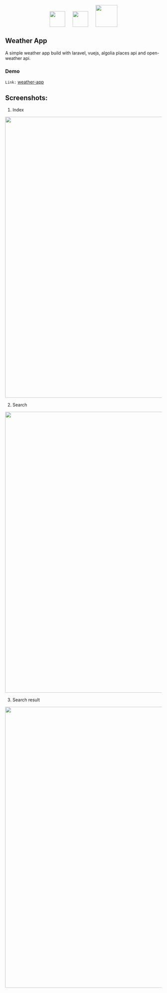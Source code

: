 <p align="center">
    <img src="https://github.com/SusmoySenGupta/readme-contents/blob/main/all-logo/laravel-logo.png" width="50" hspace="10"> 
    <img src="https://github.com/SusmoySenGupta/readme-contents/blob/main/all-logo/vuejs-logo.png" width="50" hspace="10">
    <img src="https://github.com/SusmoySenGupta/readme-contents/blob/main/all-logo/algolia-logo.png" width="70" hspace="10">
</p>

## Weather App
A simple weather app build with laravel, vuejs, algolia places api and open-weather api.

### Demo
`Link:` <a href="https://weather-app-susmoy.herokuapp.com/" target="_blank">weather-app</a>  

## Screenshots:

1. Index
<p align="center"><img src="https://github.com/SusmoySenGupta/readme-contents/blob/main/laravel-vue-weather-app-images/index-example.PNG" width="900"></p>

2. Search
<p align="center"><img src="https://github.com/SusmoySenGupta/readme-contents/blob/main/laravel-vue-weather-app-images/search-example.PNG" width="900"></p>

3. Search result
<p align="center"><img src="https://github.com/SusmoySenGupta/readme-contents/blob/main/laravel-vue-weather-app-images/search-result-example.PNG" width="900"></p>

